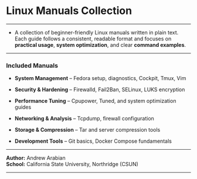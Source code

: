 # Linux Manuals Collection

---

- A collection of beginner-friendly Linux manuals written in plain text. Each guide follows a consistent, readable format and focuses on **practical usage**, **system optimization**, and clear **command examples**.

---

### Included Manuals

- **System Management** – Fedora setup, diagnostics, Cockpit, Tmux, Vim
    
- **Security & Hardening** – Firewalld, Fail2Ban, SELinux, LUKS encryption
    
- **Performance Tuning** – Cpupower, Tuned, and system optimization guides
    
- **Networking & Analysis** – Tcpdump, firewall configuration
    
- **Storage & Compression** – Tar and server compression tools
    
- **Development Tools** – Git basics, Docker Compose fundamentals

---

**Author:** Andrew Arabian  
**School:** California State University, Northridge (CSUN)

---




                                                      
